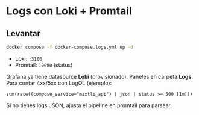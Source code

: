 # Logs con Loki + Promtail

## Levantar
```bash
docker compose -f docker-compose.logs.yml up -d
```
- Loki: `:3100`
- Promtail: `:9080` (status)

Grafana ya tiene datasource **Loki** (provisionado). Paneles en carpeta **Logs**.
Para contar 4xx/5xx con LogQL (ejemplo):
```
sum(rate({compose_service="mixtli_api"} | json | status >= 500 [1m]))
```
Si no tienes logs JSON, ajusta el pipeline en promtail para parsear.
